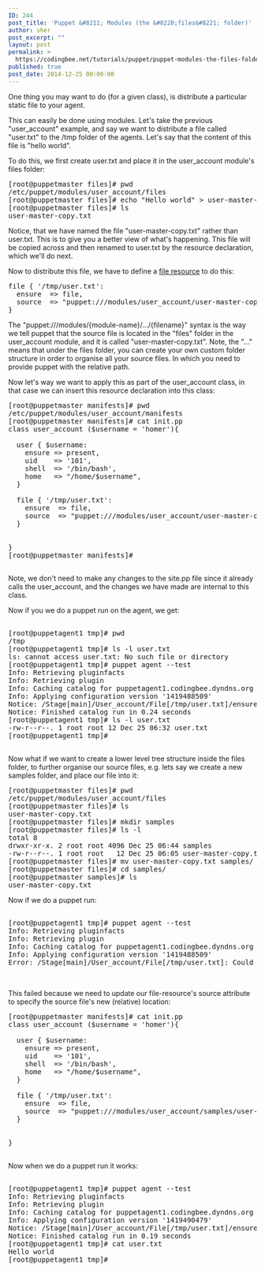 ```yaml
---
ID: 244
post_title: 'Puppet &#8211; Modules (the &#8220;files&#8221; folder)'
author: sher
post_excerpt: ""
layout: post
permalink: >
  https://codingbee.net/tutorials/puppet/puppet-modules-the-files-folder
published: true
post_date: 2014-12-25 00:00:00
---
```

One thing you may want to do (for a given class), is distribute a particular static file to your agent.

This can easily be done using modules. Let's take the previous "user_account" example, and say we want to distribute a file called "user.txt" to the /tmp folder of the agents. Let's say that the content of this file is "hello world".

To do this, we first create user.txt and place it in the user_account module's files folder:

<pre>
[root@puppetmaster files]# pwd
/etc/puppet/modules/user_account/files
[root@puppetmaster files]# echo "Hello world" > user-master-copy.txt
[root@puppetmaster files]# ls
user-master-copy.txt
</pre>

Notice, that we have named the file "user-master-copy.txt" rather than user.txt. This is to give you a better view of what's happening. This file will be copied across and then renamed to user.txt by the resource declaration, which we'll do next. 


Now to distribute this file, we have to define a <a href="https://docs.puppetlabs.com/references/latest/type.html#file">file resource</a> to do this:

<pre>
file { '/tmp/user.txt':
  ensure  => file,
  source  => "puppet:///modules/user_account/user-master-copy.txt",
}
</pre>

The "puppet:///modules/{module-name}/.../{filename}" syntax is the way we tell puppet that the source file is located in the "files" folder in the user_account module, and it is called "user-master-copy.txt". Note, the "..." means that under the files folder, you can create your own custom folder structure in order to organise all your source files. In which you need to provide puppet with the relative path. 

Now let's way we want to apply this as part of the user_account class, in that case we can insert this resource declaration into this class:

<pre>
[root@puppetmaster manifests]# pwd
/etc/puppet/modules/user_account/manifests
[root@puppetmaster manifests]# cat init.pp
class user_account ($username = 'homer'){

  user { $username:
    ensure => present,
    uid    => '101',
    shell  => '/bin/bash',
    home   => "/home/$username",
  }

  file { '/tmp/user.txt':
    ensure  => file,
    source  => "puppet:///modules/user_account/user-master-copy.txt",
  }


}
[root@puppetmaster manifests]#

</pre>
Note, we don't need to make any changes to the site.pp file since it already calls the user_account, and the changes we have made are internal to this class. 

Now if you we do a puppet run on the agent, we get:

<pre>

[root@puppetagent1 tmp]# pwd
/tmp
[root@puppetagent1 tmp]# ls -l user.txt
ls: cannot access user.txt: No such file or directory
[root@puppetagent1 tmp]# puppet agent --test
Info: Retrieving pluginfacts
Info: Retrieving plugin
Info: Caching catalog for puppetagent1.codingbee.dyndns.org
Info: Applying configuration version '1419488509'
Notice: /Stage[main]/User_account/File[/tmp/user.txt]/ensure: defined content as '{md5}f0ef7081e1539ac00ef5b761b4fb01b3'
Notice: Finished catalog run in 0.24 seconds
[root@puppetagent1 tmp]# ls -l user.txt
-rw-r--r--. 1 root root 12 Dec 25 06:32 user.txt
[root@puppetagent1 tmp]#

</pre>

Now what if we want to create a lower level tree structure inside the files folder, to further organise our source files, e.g. lets say we create a new samples folder, and place our file into it:

<pre>
[root@puppetmaster files]# pwd
/etc/puppet/modules/user_account/files
[root@puppetmaster files]# ls
user-master-copy.txt
[root@puppetmaster files]# mkdir samples
[root@puppetmaster files]# ls -l
total 8
drwxr-xr-x. 2 root root 4096 Dec 25 06:44 samples
-rw-r--r--. 1 root root   12 Dec 25 06:05 user-master-copy.txt
[root@puppetmaster files]# mv user-master-copy.txt samples/
[root@puppetmaster files]# cd samples/
[root@puppetmaster samples]# ls
user-master-copy.txt
</pre>

Now if we do a puppet run:

<pre>

[root@puppetagent1 tmp]# puppet agent --test
Info: Retrieving pluginfacts
Info: Retrieving plugin
Info: Caching catalog for puppetagent1.codingbee.dyndns.org
Info: Applying configuration version '1419488509'
Error: /Stage[main]/User_account/File[/tmp/user.txt]: Could not evaluate: Could not retrieve information from environment production source(s) puppet:///modules/user_account/user-master-copy.txt


</pre>

This failed because we need to update our file-resource's source attribute to specify the source file's new (relative) location:

<pre>
[root@puppetmaster manifests]# cat init.pp
class user_account ($username = 'homer'){

  user { $username:
    ensure => present,
    uid    => '101',
    shell  => '/bin/bash',
    home   => "/home/$username",
  }

  file { '/tmp/user.txt':
    ensure  => file,
    source  => "puppet:///modules/user_account/samples/user-master-copy.txt",
  }


}

</pre>

Now when we do a puppet run it works:


<pre>

[root@puppetagent1 tmp]# puppet agent --test
Info: Retrieving pluginfacts
Info: Retrieving plugin
Info: Caching catalog for puppetagent1.codingbee.dyndns.org
Info: Applying configuration version '1419490479'
Notice: /Stage[main]/User_account/File[/tmp/user.txt]/ensure: defined content as '{md5}f0ef7081e1539ac00ef5b761b4fb01b3'
Notice: Finished catalog run in 0.19 seconds
[root@puppetagent1 tmp]# cat user.txt
Hello world
[root@puppetagent1 tmp]#


</pre>